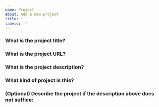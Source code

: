 ```yaml
---
name: Project
about: Add a new project
title: ''
labels: ''
---
```


### What is the project title?
<!-- answer here (e.g. `rust-cloud-native/rust-cloud-native.github.io` or `rust-cloud-native.github.io`) -->
<!-- note: THIS WILL BE SHOWCASED ON THE SITE -->

### What is the project URL?
<!-- answer here (e.g. `https://github.com/rust-cloud-native/rust-cloud-native.github.io`) -->
<!-- note: THIS WILL BE SHOWCASED ON THE SITE -->

### What is the project description?
<!-- answer here (e.g. `lorem ipsum dolor sit amet, consectetur adipiscing elit`) -->
<!-- note: THIS WILL BE SHOWCASED ON THE SITE -->
<!-- guideline: Project descriptions must be one sentence or "phrase" in length, and not end with sentence-ending punctuation (e.g. `!`, `?`, or `.`) -->

### What kind of project is this?
<!-- answer here (e.g. `open-source library` or `DBMS`) -->

### (Optional) Describe the project if the description above does not suffice:
<!-- answer here -->